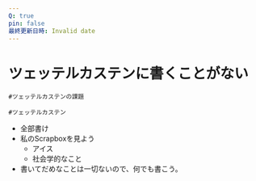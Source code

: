 ```yaml
---
Q: true
pin: false
最終更新日時: Invalid date
---
```

# ツェッテルカステンに書くことがない

`#ツェッテルカステンの課題`

`#ツェッテルカステン`

- 全部書け
- 私のScrapboxを見よう
    - アイス
    - 社会学的なこと
- 書いてだめなことは一切ないので、何でも書こう。